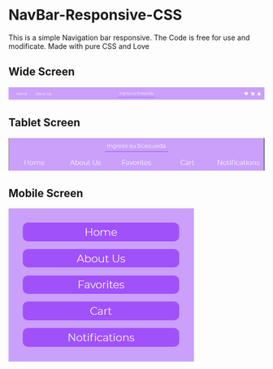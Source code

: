 # NavBar-Responsive-CSS
This is a simple Navigation bar responsive.
The Code is free for use and modificate.
Made with pure CSS and Love

## Wide Screen
![wideScreen](wideScreen.PNG)

## Tablet Screen
![TabletScreen](tabletScreen.PNG)

## Mobile Screen
![MobileScreen](mobileScreen.PNG)
